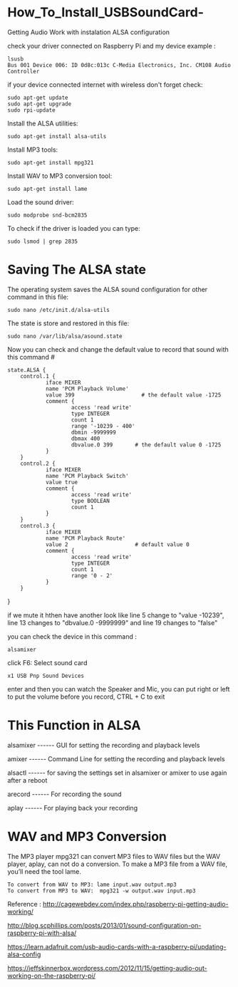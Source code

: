 # How_To_Install_USBSoundCard-
Getting Audio Work with instalation ALSA configuration

check your driver connected on Raspberry Pi and my device example  :
  
    lsusb
    Bus 001 Device 006: ID 0d8c:013c C-Media Electronics, Inc. CM108 Audio Controller

if your device connected internet with wireless don't forget check:

    sudo apt-get update
    sudo apt-get upgrade
    sudo rpi-update

Install the ALSA utilities:

    sudo apt-get install alsa-utils
    
Install MP3 tools:

    sudo apt-get install mpg321
    
Install WAV to MP3 conversion tool:

    sudo apt-get install lame
    
Load the sound driver:
    
    sudo modprobe snd-bcm2835
    
To check if the driver is loaded you can type:

    sudo lsmod | grep 2835
    
# Saving The ALSA state

The operating system saves the ALSA sound configuration for other command in this file:

    sudo nano /etc/init.d/alsa-utils
    
The state is store and restored in this file:

    sudo nano /var/lib/alsa/asound.state
    
Now you can check and change the default value to record that sound with this command #

    state.ALSA {
        control.1 {
                iface MIXER
                name 'PCM Playback Volume'
                value 399			          # the default value -1725
                comment {
                        access 'read write'
                        type INTEGER
                        count 1
                        range '-10239 - 400'
                        dbmin -9999999
                        dbmax 400
                        dbvalue.0 399		# the default value 0 -1725
                }
        }
        control.2 {
                iface MIXER
                name 'PCM Playback Switch'
                value true
                comment {
                        access 'read write'
                        type BOOLEAN
                        count 1
                }
        }
        control.3 {
                iface MIXER
                name 'PCM Playback Route'
                value 2		    	        # default value 0
                comment {
                        access 'read write'
                        type INTEGER
                        count 1
                        range '0 - 2'
                }
        }
  }

if we mute it hthen have another look like line 5 change to "value -10239", line 13 changes to "dbvalue.0 -9999999" and line 19 changes to "false"

you can check the device in this command :

    alsamixer
    
click F6: Select sound card 

    x1 USB Pnp Sound Devices
    
enter and then you can watch the Speaker and Mic, you can put right or left to put the volume before you record, CTRL + C to exit

# This Function in ALSA

alsamixer ------ GUI for setting the recording and playback levels

amixer    ------ Command Line for setting the recording and playback levels

alsactl   ------ for saving the settings set in alsamixer or amixer to use again after a reboot

arecord   ------ For recording the sound

aplay     ------ For playing back your recording

# WAV and MP3 Conversion

The MP3 player mpg321 can convert MP3 files to WAV files but the WAV player, aplay, can not do a conversion.  To make a MP3 file from a WAV file, you’ll need the tool lame.

    To convert from WAV to MP3: lame input.wav output.mp3
    To convert from MP3 to WAV:  mpg321 -w output.wav input.mp3

Reference :
http://cagewebdev.com/index.php/raspberry-pi-getting-audio-working/

http://blog.scphillips.com/posts/2013/01/sound-configuration-on-raspberry-pi-with-alsa/

https://learn.adafruit.com/usb-audio-cards-with-a-raspberry-pi/updating-alsa-config

https://jeffskinnerbox.wordpress.com/2012/11/15/getting-audio-out-working-on-the-raspberry-pi/
